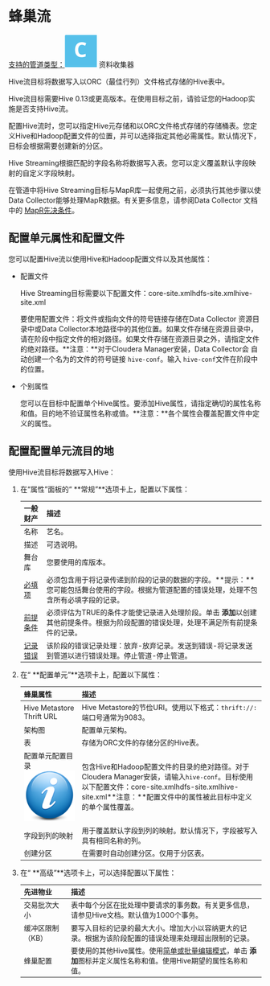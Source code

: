 # 蜂巢流

[支持的管道类型：](https://streamsets.com/documentation/controlhub/latest/help/datacollector/UserGuide/Pipeline_Configuration/ProductIcons_Doc.html#concept_mjg_ly5_pgb)![img](imgs/icon-SDC-20200310184544851.png) 资料收集器

Hive流目标将数据写入以ORC（最佳行列）文件格式存储的Hive表中。

Hive流目标需要Hive 0.13或更高版本。在使用目标之前，请验证您的Hadoop实施是否支持Hive流。

配置Hive流时，您可以指定Hive元存储和以ORC文件格式存储的存储桶表。您定义Hive和Hadoop配置文件的位置，并可以选择指定其他必需属性。默认情况下，目标会根据需要创建新的分区。

Hive Streaming根据匹配的字段名称将数据写入表。您可以定义覆盖默认字段映射的自定义字段映射。

在管道中将Hive Streaming目标与MapR库一起使用之前，必须执行其他步骤以使Data Collector能够处理MapR数据。有关更多信息，请参阅Data Collector 文档中的 [MapR先决条件](https://streamsets.com/documentation/datacollector/latest/help/#datacollector/UserGuide/Installation/MapR-Prerequisites.html%23concept_jgs_qpg_2v)。

## 配置单元属性和配置文件

您可以配置Hive流以使用Hive和Hadoop配置文件以及其他属性：

- 配置文件

  Hive Streaming目标需要以下配置文件：core-site.xmlhdfs-site.xmlhive-site.xml

  要使用配置文件：将文件或指向文件的符号链接存储在Data Collector 资源目录中或Data Collector本地路径中的其他位置。如果文件存储在资源目录中，请在阶段中指定文件的相对路径。如果文件存储在资源目录之外，请指定文件的绝对路径。**注意：**对于Cloudera Manager安装，Data Collector会 自动创建一个名为的文件的符号链接 `hive-conf`。输入 `hive-conf`文件在阶段中的位置。

- 个别属性

  您可以在目标中配置单个Hive属性。要添加Hive属性，请指定确切的属性名称和值。目的地不验证属性名称或值。**注意：**各个属性会覆盖配置文件中定义的属性。

## 配置配置单元流目的地

使用Hive流目标将数据写入Hive：

1. 在“属性”面板的“ **常规”**选项卡上，配置以下属性：

   | 一般财产                                                     | 描述                                                         |
   | :----------------------------------------------------------- | :----------------------------------------------------------- |
   | 名称                                                         | 艺名。                                                       |
   | 描述                                                         | 可选说明。                                                   |
   | 舞台库                                                       | 您要使用的库版本。                                           |
   | [必填项](https://streamsets.com/documentation/controlhub/latest/help/datacollector/UserGuide/Pipeline_Design/DroppingUnwantedRecords.html#concept_dnj_bkm_vq) | 必须包含用于将记录传递到阶段的记录的数据的字段。**提示：**您可能包括舞台使用的字段。根据为管道配置的错误处理，处理不包含所有必填字段的记录。 |
   | [前提条件](https://streamsets.com/documentation/controlhub/latest/help/datacollector/UserGuide/Pipeline_Design/DroppingUnwantedRecords.html#concept_msl_yd4_fs) | 必须评估为TRUE的条件才能使记录进入处理阶段。单击 **添加**以创建其他前提条件。根据为阶段配置的错误处理，处理不满足所有前提条件的记录。 |
   | [记录错误](https://streamsets.com/documentation/controlhub/latest/help/datacollector/UserGuide/Pipeline_Design/ErrorHandling.html#concept_atr_j4y_5r) | 该阶段的错误记录处理：放弃-放弃记录。发送到错误-将记录发送到管道以进行错误处理。停止管道-停止管道。 |

2. 在“ **配置单元”**选项卡上，配置以下属性：

   | 蜂巢属性                                                     | 描述                                                         |
   | :----------------------------------------------------------- | :----------------------------------------------------------- |
   | Hive Metastore Thrift URL                                    | Hive Metastore的节俭URI。使用以下格式：`thrift://:`端口号通常为9083。 |
   | 架构图                                                       | 配置单元架构。                                               |
   | 表                                                           | 存储为ORC文件的存储分区的Hive表。                            |
   | 配置单元配置目录 [![img](imgs/icon_moreInfo-20200310184545461.png)](https://streamsets.com/documentation/controlhub/latest/help/datacollector/UserGuide/Destinations/Hive.html#concept_xh5_y4d_br) | 包含Hive和Hadoop配置文件的目录的绝对路径。对于Cloudera Manager安装，请输入`hive-conf`。目标使用以下配置文件：core-site.xmlhdfs-site.xmlhive-site.xml**注意：**配置文件中的属性被此目标中定义的单个属性覆盖。 |
   | 字段到列的映射                                               | 用于覆盖默认字段到列的映射。默认情况下，字段被写入具有相同名称的列。 |
   | 创建分区                                                     | 在需要时自动创建分区。仅用于分区表。                         |

3. 在“ **高级”**选项卡上，可以选择配置以下属性：

   | 先进物业         | 描述                                                         |
   | :--------------- | :----------------------------------------------------------- |
   | 交易批次大小     | 表中每个分区在批处理中要请求的事务数。有关更多信息，请参见Hive文档。默认值为1000个事务。 |
   | 缓冲区限制（KB） | 要写入目标的记录的最大大小。增加大小以容纳更大的记录。根据为该阶段配置的错误处理来处理超出限制的记录。 |
   | 蜂巢配置         | 要使用的其他Hive属性。使用[简单或批量编辑模式](https://streamsets.com/documentation/controlhub/latest/help/datacollector/UserGuide/Pipeline_Configuration/SimpleBulkEdit.html#concept_alb_b3y_cbb)，单击 **添加**图标并定义属性名称和值。使用Hive期望的属性名称和值。 |